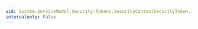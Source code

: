 ```yaml
---
uid: System.ServiceModel.Security.Tokens.SecurityContextSecurityToken.IsCookieMode
internalonly: False
---
```

